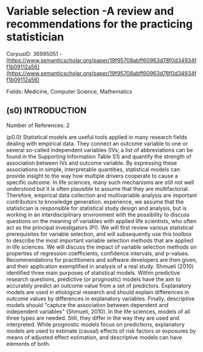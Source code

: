 # Variable selection -A review and recommendations for the practicing statistician

CorpusID: 36995051 - [https://www.semanticscholar.org/paper/19f95708abff60963d78f0d34934ff1b09112a56](https://www.semanticscholar.org/paper/19f95708abff60963d78f0d34934ff1b09112a56)

Fields: Medicine, Computer Science, Mathematics

## (s0) INTRODUCTION
Number of References: 2

(p0.0) Statistical models are useful tools applied in many research fields dealing with empirical data. They connect an outcome variable to one or several so-called independent variables (IVs; a list of abbreviations can be found in the Supporting Information Table  S1) and quantify the strength of association between IVs and outcome variable. By expressing these associations in simple, interpretable quantities, statistical models can provide insight to the way how multiple drivers cooperate to cause a specific outcome. In life sciences, many such mechanisms are still not well understood but it is often plausible to assume that they are multifactorial. Therefore, empirical data collection and multivariable analysis are important contributors to knowledge generation. experience, we assume that the statistician is responsible for statistical study design and analysis, but is working in an interdisciplinary environment with the possibility to discuss questions on the meaning of variables with applied life scientists, who often act as the principal investigators (PI). We will first review various statistical prerequisites for variable selection, and will subsequently use this toolbox to describe the most important variable selection methods that are applied in life sciences. We will discuss the impact of variable selection methods on properties of regression coefficients, confidence intervals, and p-values. Recommendations for practitioners and software developers are then given, and their application exemplified in analysis of a real study. Shmueli (2010) identified three main purposes of statistical models. Within predictive research questions, predictive (or prognostic) models have the aim to accurately predict an outcome value from a set of predictors. Explanatory models are used in etiological research and should explain differences in outcome values by differences in explanatory variables. Finally, descriptive models should "capture the association between dependent and independent variables" (Shmueli, 2010). In the life sciences, models of all three types are needed. Still, they differ in the way they are used and interpreted. While prognostic models focus on predictions, explanatory models are used to estimate (causal) effects of risk factors or exposures by means of adjusted effect estimation, and descriptive models can have elements of both.
